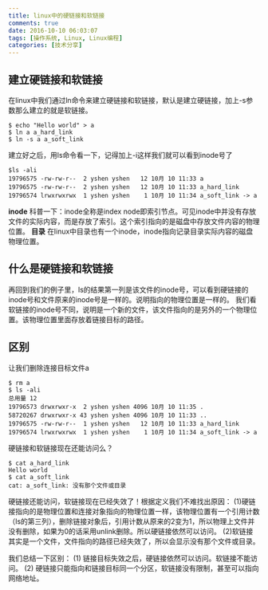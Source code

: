```yaml
---
title: linux中的硬链接和软链接
comments: true
date: 2016-10-10 06:03:07
tags: [操作系统, Linux, Linux编程]
categories: [技术分享]
---
```



## 建立硬链接和软链接
在linux中我们通过ln命令来建立硬链接和软链接，默认是建立硬链接，加上-s参数那么建立的就是软链接。
```
$ echo "Hello world" > a
$ ln a a_hard_link
$ ln -s a a_soft_link
```
建立好之后，用ls命令看一下，记得加上-i这样我们就可以看到inode号了
```
$ls -ali
19796575 -rw-rw-r--  2 yshen yshen   12 10月 10 11:33 a
19796575 -rw-rw-r--  2 yshen yshen   12 10月 10 11:33 a_hard_link
19796574 lrwxrwxrwx  1 yshen yshen    1 10月 10 11:34 a_soft_link -> a

```
**inode**
科普一下：inode全称是index node即索引节点。可见inode中并没有存放文件的实际内容，而是存放了索引。这个索引指向的是磁盘中存放文件内容的物理位置。
**目录**
在linux中目录也有一个inode，inode指向记录目录实际内容的磁盘物理位置。

## 什么是硬链接和软链接
再回到我们的例子里，ls的结果第一列是该文件的inode号，可以看到硬链接的inode号和文件原来的inode号是一样的。说明指向的物理位置是一样的。
我们看软链接的inode号不同，说明是一个新的文件，该文件指向的是另外的一个物理位置。该物理位置里面存放着链接目标的路径。

## 区别
让我们删除连接目标文件a
```
$ rm a
$ ls -ali
总用量 12
19796573 drwxrwxr-x  2 yshen yshen 4096 10月 10 11:35 .
58720267 drwxrwxr-x 43 yshen yshen 4096 10月 10 11:33 ..
19796575 -rw-rw-r--  1 yshen yshen   12 10月 10 11:33 a_hard_link
19796574 lrwxrwxrwx  1 yshen yshen    1 10月 10 11:34 a_soft_link -> a
```
硬链接和软链接现在还能访问么？
```
$ cat a_hard_link 
Hello world
$ cat a_soft_link 
cat: a_soft_link: 没有那个文件或目录
```
硬链接还能访问，软链接现在已经失效了！根据定义我们不难找出原因：
(1)硬链接指向的是物理位置和连接对象指向的物理位置一样，该物理位置有一个引用计数（ls的第三列），删除链接对象后，引用计数从原来的2变为1，所以物理上文件并没有删除，如果为0的话采用unlink删除。所以硬链接依然可以访问。
(2)软链接其实是一个文件，文件指向的路径已经失效了，所以会显示没有那个文件或目录。

我们总结一下区别：
(1) 链接目标失效之后，硬链接依然可以访问。软链接不能访问。
(2) 硬链接只能指向和链接目标同一个分区，软链接没有限制，甚至可以指向网络地址。





